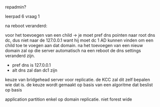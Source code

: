 repadmin?

leerpad 6
vraag 1

na reboot veranderd: 

voor het toevoegen van een child -> je moet pref dns pointen naar root dns dc, dus niet naar de 127.0.0.1 want hij moet dc 1 AD kunnen vinden om een child toe te voegen aan dat domain.
na het toevoegen van een nieuw domain
zal op die server automatisch na een reboot de dns settings veranderd zijn.
- pref dns is 127.0.0.1
- alt dns zal dan dc1 zijn


keuze van bridgehead server voor replicatie. de KCC zal dit zelf bepalen wie dat is. 
de keuze wordt gemaakt op basis van een algoritme dat beslist op basis 

application partition enkel op domain replicatie. niet forest wide